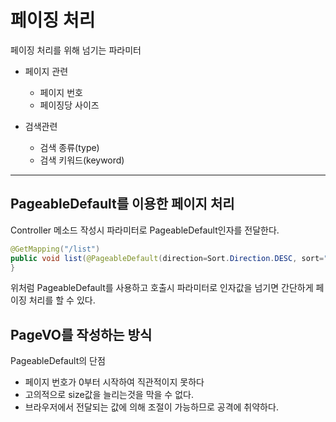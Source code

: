 # 페이징 처리

페이징 처리를 위해 넘기는 파라미터
- 페이지 관련 
    - 페이지 번호 
    - 페이징당 사이즈

- 검색관련 
    - 검색 종류(type)
    - 검색 키워드(keyword)

---
## PageableDefault를 이용한 페이지 처리

Controller 메소드 작성시 파라미터로 PageableDefault인자를 전달한다. 
```java
@GetMapping("/list")
public void list(@PageableDefault(direction=Sort.Direction.DESC, sort="bno", size=10, page=0) Pageable page){
}
```
위처럼 PageableDefault를 사용하고 호출시 파라미터로 인자값을 넘기면 간단하게 페이징 처리를 할 수 있다. 

## PageVO를 작성하는 방식 
PageableDefault의 단점
- 페이지 번호가 0부터 시작하여 직관적이지 못하다
- 고의적으로 size값을 늘리는것을 막을 수 없다.
- 브라우저에서 전달되는 값에 의해 조절이 가능하므로 공격에 취약하다. 

